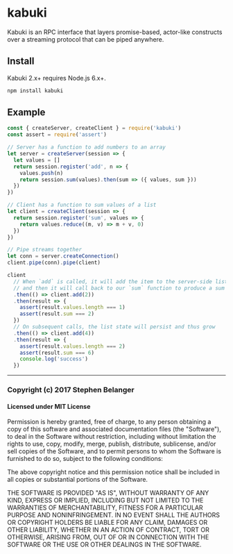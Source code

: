 # kabuki

Kabuki is an RPC interface that layers promise-based, actor-like constructs over a streaming protocol that can be piped anywhere.

## Install

Kabuki 2.x+ requires Node.js 6.x+.

```sh
npm install kabuki
```

## Example

```js
const { createServer, createClient } = require('kabuki')
const assert = require('assert')

// Server has a function to add numbers to an array
let server = createServer(session => {
  let values = []
  return session.register('add', n => {
    values.push(n)
    return session.sum(values).then(sum => ({ values, sum }))
  })
})

// Client has a function to sum values of a list
let client = createClient(session => {
  return session.register('sum', values => {
    return values.reduce((m, v) => m + v, 0)
  })
})

// Pipe streams together
let conn = server.createConnection()
client.pipe(conn).pipe(client)

client
  // When `add` is called, it will add the item to the server-side list
  // and then it will call back to our `sum` function to produce a sum
  .then(() => client.add(2))
  .then(result => {
    assert(result.values.length === 1)
    assert(result.sum === 2)
  })
  // On subsequent calls, the list state will persist and thus grow
  .then(() => client.add(4))
  .then(result => {
    assert(result.values.length === 2)
    assert(result.sum === 6)
    console.log('success')
  })
```

---

### Copyright (c) 2017 Stephen Belanger
#### Licensed under MIT License

Permission is hereby granted, free of charge, to any person obtaining a copy of this software and associated documentation files (the "Software"), to deal in the Software without restriction, including without limitation the rights to use, copy, modify, merge, publish, distribute, sublicense, and/or sell copies of the Software, and to permit persons to whom the Software is furnished to do so, subject to the following conditions:

The above copyright notice and this permission notice shall be included in all copies or substantial portions of the Software.

THE SOFTWARE IS PROVIDED "AS IS", WITHOUT WARRANTY OF ANY KIND, EXPRESS OR IMPLIED, INCLUDING BUT NOT LIMITED TO THE WARRANTIES OF MERCHANTABILITY, FITNESS FOR A PARTICULAR PURPOSE AND NONINFRINGEMENT. IN NO EVENT SHALL THE AUTHORS OR COPYRIGHT HOLDERS BE LIABLE FOR ANY CLAIM, DAMAGES OR OTHER LIABILITY, WHETHER IN AN ACTION OF CONTRACT, TORT OR OTHERWISE, ARISING FROM, OUT OF OR IN CONNECTION WITH THE SOFTWARE OR THE USE OR OTHER DEALINGS IN THE SOFTWARE.
